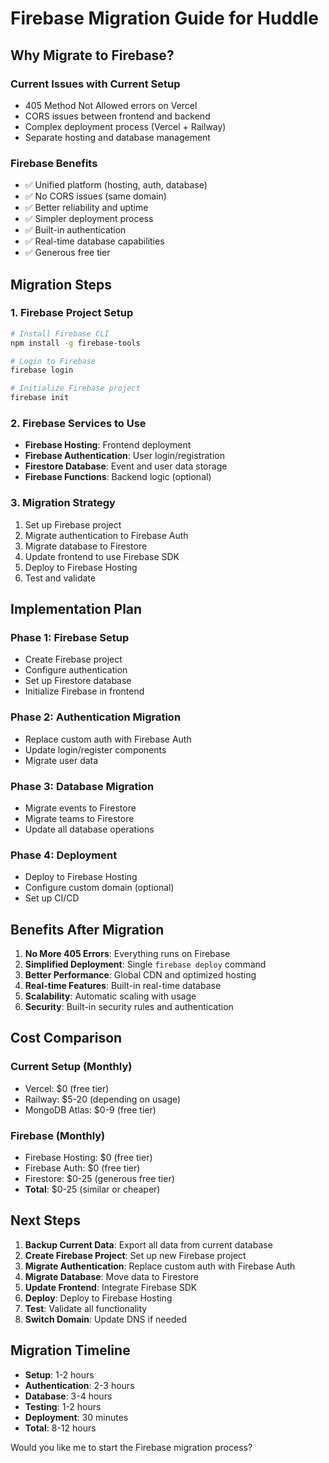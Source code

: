# Firebase Migration Guide for Huddle

## Why Migrate to Firebase?

### Current Issues with Current Setup
- 405 Method Not Allowed errors on Vercel
- CORS issues between frontend and backend
- Complex deployment process (Vercel + Railway)
- Separate hosting and database management

### Firebase Benefits
- ✅ Unified platform (hosting, auth, database)
- ✅ No CORS issues (same domain)
- ✅ Better reliability and uptime
- ✅ Simpler deployment process
- ✅ Built-in authentication
- ✅ Real-time database capabilities
- ✅ Generous free tier

## Migration Steps

### 1. Firebase Project Setup
```bash
# Install Firebase CLI
npm install -g firebase-tools

# Login to Firebase
firebase login

# Initialize Firebase project
firebase init
```

### 2. Firebase Services to Use
- **Firebase Hosting**: Frontend deployment
- **Firebase Authentication**: User login/registration
- **Firestore Database**: Event and user data storage
- **Firebase Functions**: Backend logic (optional)

### 3. Migration Strategy
1. Set up Firebase project
2. Migrate authentication to Firebase Auth
3. Migrate database to Firestore
4. Update frontend to use Firebase SDK
5. Deploy to Firebase Hosting
6. Test and validate

## Implementation Plan

### Phase 1: Firebase Setup
- Create Firebase project
- Configure authentication
- Set up Firestore database
- Initialize Firebase in frontend

### Phase 2: Authentication Migration
- Replace custom auth with Firebase Auth
- Update login/register components
- Migrate user data

### Phase 3: Database Migration
- Migrate events to Firestore
- Migrate teams to Firestore
- Update all database operations

### Phase 4: Deployment
- Deploy to Firebase Hosting
- Configure custom domain (optional)
- Set up CI/CD

## Benefits After Migration

1. **No More 405 Errors**: Everything runs on Firebase
2. **Simplified Deployment**: Single `firebase deploy` command
3. **Better Performance**: Global CDN and optimized hosting
4. **Real-time Features**: Built-in real-time database
5. **Scalability**: Automatic scaling with usage
6. **Security**: Built-in security rules and authentication

## Cost Comparison

### Current Setup (Monthly)
- Vercel: $0 (free tier)
- Railway: $5-20 (depending on usage)
- MongoDB Atlas: $0-9 (free tier)

### Firebase (Monthly)
- Firebase Hosting: $0 (free tier)
- Firebase Auth: $0 (free tier)
- Firestore: $0-25 (generous free tier)
- **Total**: $0-25 (similar or cheaper)

## Next Steps

1. **Backup Current Data**: Export all data from current database
2. **Create Firebase Project**: Set up new Firebase project
3. **Migrate Authentication**: Replace custom auth with Firebase Auth
4. **Migrate Database**: Move data to Firestore
5. **Update Frontend**: Integrate Firebase SDK
6. **Deploy**: Deploy to Firebase Hosting
7. **Test**: Validate all functionality
8. **Switch Domain**: Update DNS if needed

## Migration Timeline
- **Setup**: 1-2 hours
- **Authentication**: 2-3 hours
- **Database**: 3-4 hours
- **Testing**: 1-2 hours
- **Deployment**: 30 minutes
- **Total**: 8-12 hours

Would you like me to start the Firebase migration process?

